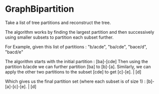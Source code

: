 GraphBipartition
================
Take a list of tree partitions and reconstruct the tree.

The algorithm works by finding the largest partition and then successively using smaller subsets to partition each subset further. 

For Example, given this list of partitions : "b/acde", "ba/cde", "bace/d", "bacd/e"

The algorithm starts with the initial partition : [ba]-[cde]
Then using the partition b/acde we can further partition [ba] to [b]-[a].
Similarly, we can apply the other two partitions to the subset [cde] to get [c]-[e].
                                                                             |
                                                                            [d]
                                                                             
Which gives us the final partition set (where each subset is of size 1) : [b]-[a]-[c]-[e].
                                                                                   |
                                                                                  [d]
